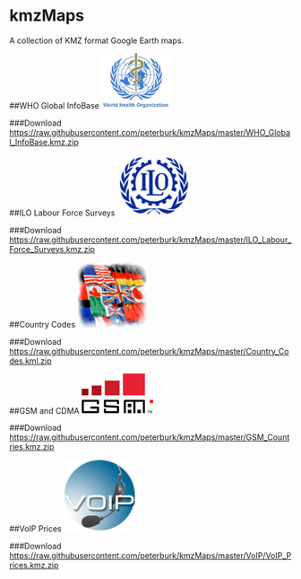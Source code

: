 # kmzMaps
A collection of KMZ format Google Earth maps. 

##WHO Global InfoBase
<img class="aligncenter" alt="WHO Logo" src="https://raw.githubusercontent.com/peterburk/kmzMaps/master/Icons/who.png" width="128">

###Download
https://raw.githubusercontent.com/peterburk/kmzMaps/master/WHO_Global_InfoBase.kmz.zip

##ILO Labour Force Surveys
<img class="aligncenter" alt="ILO Logo" src="https://raw.githubusercontent.com/peterburk/kmzMaps/master/Icons/ilo.png" width="128">

###Download
https://raw.githubusercontent.com/peterburk/kmzMaps/master/ILO_Labour_Force_Surveys.kmz.zip

##Country Codes
<img class="aligncenter" alt="Countries Logo" src="https://raw.githubusercontent.com/peterburk/kmzMaps/master/Icons/countries.png" width="128">

###Download
https://raw.githubusercontent.com/peterburk/kmzMaps/master/Country_Codes.kml.zip

##GSM and CDMA
<img class="aligncenter" alt="GSM Logo" src="https://raw.githubusercontent.com/peterburk/kmzMaps/master/Icons/gsm.png" width="128">

###Download
https://raw.githubusercontent.com/peterburk/kmzMaps/master/GSM_Countries.kmz.zip


##VoIP Prices
<img class="aligncenter" alt="VoIP Logo" src="https://raw.githubusercontent.com/peterburk/kmzMaps/master/Icons/voip.png" width="128">

###Download
https://raw.githubusercontent.com/peterburk/kmzMaps/master/VoIP/VoIP_Prices.kmz.zip
